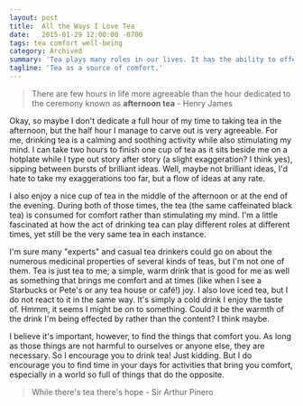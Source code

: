 ```yaml
---
layout: post
title:  All the Ways I Love Tea
date:   2015-01-29 12:00:00 -0700
tags: tea comfort well-being
category: Archived
summary: 'Tea plays many roles in our lives. It has the ability to offer energy or soothing comfort.'
tagline: 'Tea as a source of comfort.'
---
```


> There are few hours in life more agreeable than the hour dedicated to the ceremony known as <b>afternoon tea</b> - Henry James

Okay, so maybe I don't dedicate a full hour of my time to taking tea in the afternoon, but the half hour I manage to carve out is very agreeable. For me, drinking tea is a calming and soothing activity while also stimulating my mind. I can take two hours to finish one cup of tea as it sits beside me on a hotplate while I type out story after story (a slight exaggeration? I think yes), sipping between bursts of brilliant ideas. Well, maybe not brilliant ideas, I'd hate to take my exaggerations too far, but a flow of ideas at any rate.

I also enjoy a nice cup of tea in the middle of the afternoon or at the end of the evening. During both of those times, the tea (the same caffeinated black tea) is consumed for comfort rather than stimulating my mind. I'm a little fascinated at how the act of drinking tea can play different roles at different times, yet still be the very same tea in each instance.

I'm sure many "experts" and casual tea drinkers could go on about the numerous medicinal properties of several kinds of teas, but I'm not one of them. Tea is just tea to me; a simple, warm drink that is good for me as well as something that brings me comfort and at times (like when I see a Starbucks or Pete's or any tea house or caf&eacute;!) joy. I also love iced tea, but I do not react to it in the same way. It's simply a cold drink I enjoy the taste of. Hmmm, it seems I might be on to something. Could it be the warmth of the drink I'm being effected by rather than the content? I think maybe.

I believe it's important, however, to find the things that comfort you. As long as those things are not harmful to ourselves or anyone else, they are necessary. So I encourage you to drink tea! Just kidding. But I do encourage you to find time in your days for activities that bring you comfort, especially in a world so full of things that do the opposite.

> While there's tea there's hope - Sir Arthur Pinero